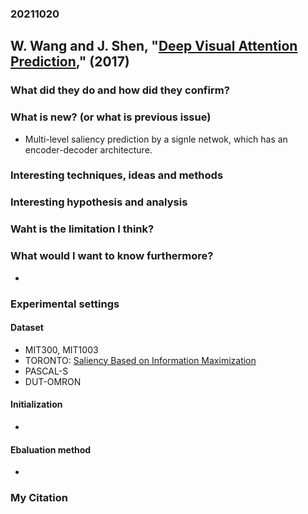 ### 20211020

## W. Wang and J. Shen, "[Deep Visual Attention Prediction](https://ieeexplore.ieee.org/document/8240654)," (2017)


### What did they do and how did they confirm?<br>


### What is new? (or what is previous issue)<br>
 - Multi-level saliency prediction by a signle netwok, which has an encoder-decoder architecture.

### Interesting techniques, ideas and methods<br>


### Interesting hypothesis and analysis<br>


### Waht is the limitation I think?<br>


### What would I want to know furthermore?<br>
 - 

### Experimental settings
#### Dataset<br>
  - MIT300, MIT1003
  - TORONTO: [Saliency Based on Information Maximization](https://proceedings.neurips.cc/paper/2005/file/0738069b244a1c43c83112b735140a16-Paper.pdf)
  - PASCAL-S
  - DUT-OMRON
 
#### Initialization<br>
  - 

#### Ebaluation method<br>
 - 
 

### My Citation<br>
